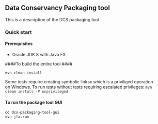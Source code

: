<!--
Copyright 2015 Johns Hopkins University

Licensed under the Apache License, Version 2.0 (the "License");
you may not use this file except in compliance with the License.
You may obtain a copy of the License at

  http://www.apache.org/licenses/LICENSE-2.0

Unless required by applicable law or agreed to in writing,
software distributed under the License is distributed on an
"AS IS" BASIS, WITHOUT WARRANTIES OR CONDITIONS OF ANY
KIND, either express or implied.  See the License for the
specific language governing permissions and limitations
under the License.
-->
## Data Conservancy Packaging tool ##

This is a description of the DCS packaging tool

### Quick start ###

#### Prerequisites ####
 - Oracle JDK 8 with Java FX

####To build the entire tool ####

 `mvn clean install`
  
Some tests require creating symbolic linksx which is a priviliged operation on Windows.  To run tests without tests requiring escalated privileges:
`mvn clean install -P unprivileged`

#### To run the package tool GUI ####

    cd dcs-packaging-tool-gui
    mvn jfx:run
